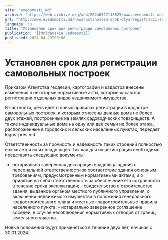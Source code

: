 ```yaml
---
site: "evedomosti.md"
archive: "https://web.archive.org/web/20240527113625/www.evedomosti.md/news/ustanovlen-srok-dlya-registracii-samovolnyh-postroek"
url: "http://www.evedomosti.md/news/ustanovlen-srok-dlya-registracii-samovolnyh-postroek"
language: ru
title: "Установлен срок для регистрации самовольных построек"
publication: '[[Moldavskie Vedomosti]]'
published: 2024-04-29T09:06
---
```


# Установлен срок для регистрации самовольных построек

Приказом Агентства геодезии, картографии и кадастра внесены изменения в некоторые нормативные акты, которые касаются регистрации отдельных видов недвижимого имущества.

В частности, речь идет о новых правилах регистрации в кадастре самовольных построек, к которым отнесены дачные дома не более двух этажей, построенные на землях садоводческих товариществ. А также индивидуальные дома на одну или две семьи не более этажа, расположенные в городских и сельских населенных пунктах, передает logos-pres.md

Ответственность за прочность и надежность таких строений полностью возлагается на их владельцев. Так как для их регистрации необходимо представить следующие документы:

- нотариально заверенная декларация владельца здания о персональной ответственности за соответствие здания основным требованиям, предусмотренным нормативными актами, и о принятии на себя ответственности за обеспечение его сохранности в течение срока эксплуатации; - свидетельство о строительстве здания, выданное органом местного публичного управления, о включении недвижимого имущества в положения генерального градостроительного плана и местные градостроительные правила населенного пункта; - нотариально заверенное соглашение соседей, в случае несоблюдения нормативных отводов от границ земельного участка.

Новые положения будут применяться в течение двух лет, начиная с 30.01.2024.